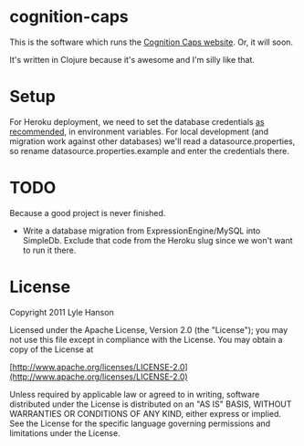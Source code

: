 cognition-caps
==============

This is the software which runs the
[Cognition Caps website](http://www.wearcognition.com). Or, it will soon.

It's written in Clojure because it's awesome and I'm silly like that.

Setup
=====
For Heroku deployment, we need to set the database credentials
[as recommended](http://devcenter.heroku.com/articles/config-vars#local-setup),
in environment variables. For local development (and migration work against
other databases) we'll read a datasource.properties, so rename
datasource.properties.example and enter the credentials there.

TODO
====
Because a good project is never finished.

* Write a database migration from ExpressionEngine/MySQL into SimpleDb. Exclude
  that code from the Heroku slug since we won't want to run it there.

License
=======

Copyright 2011 Lyle Hanson

Licensed under the Apache License, Version 2.0 (the "License");
you may not use this file except in compliance with the License.
You may obtain a copy of the License at

[http://www.apache.org/licenses/LICENSE-2.0](http://www.apache.org/licenses/LICENSE-2.0)

Unless required by applicable law or agreed to in writing, software
distributed under the License is distributed on an "AS IS" BASIS,
WITHOUT WARRANTIES OR CONDITIONS OF ANY KIND, either express or implied.
See the License for the specific language governing permissions and
limitations under the License.
